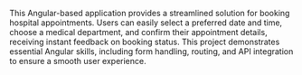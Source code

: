 This Angular-based application provides a streamlined solution for booking hospital appointments. Users can easily select a preferred date and time, choose a medical department, and confirm their appointment details, receiving instant feedback on booking status. This project demonstrates essential Angular skills, including form handling, routing, and API integration to ensure a smooth user experience.
